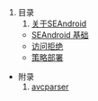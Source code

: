 1. 目录
    1. [关于SEAndroid](contents/01_ABOUT/README.md)
    * [SEAndroid 基础](contents/02_BASIC/README.md)
    * [访问拒绝](contents/03_AVC/README.md)
    * [策略部署](contents/04_LOAD/README.md)
+ 附录
    1. [avcparser](contents/11_SCRIPT/README.md)

